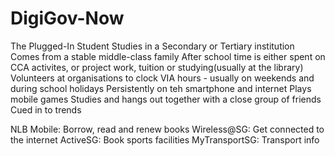 # DigiGov-Now

The Plugged-In Student
Studies in a Secondary or Tertiary institution
Comes from a stable middle-class family
After school time is either spent on CCA activites, or project work, tuition or studying(usually at the library)
Volunteers at organisations to clock VIA hours - usually on weekends and during school holidays
Persistently on teh smartphone and internet
Plays mobile games
Studies and hangs out together with a close group of friends
Cued in to trends

NLB Mobile: Borrow, read and renew books
Wireless@SG: Get connected to the internet
ActiveSG: Book sports facilities
MyTransportSG: Transport info
